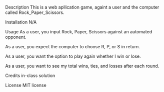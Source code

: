 Description
This is a web apllication game, againt a user and the computer called Rock_Paper_Scissors.

Installation
N/A

Usage
As a user, you input Rock, Paper, Scissors against an automated opponent.

As a user, you expect the computer to choose R, P, or S in return.

As a user, you want the option to play again whether I win or lose.

As a user, you want to see my total wins, ties, and losses after each round.

Credits
in-class solution

License
MIT license